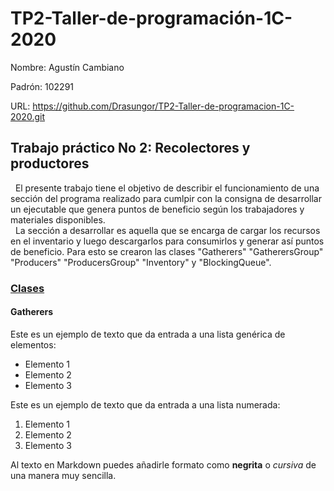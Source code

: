 # TP2-Taller-de-programación-1C-2020

Nombre: Agustín Cambiano

Padrón: 102291

URL: https://github.com/Drasungor/TP2-Taller-de-programacion-1C-2020.git


## Trabajo práctico No 2: Recolectores y productores

&nbsp;&nbsp;El presente trabajo tiene el objetivo de describir el funcionamiento de una sección
del programa realizado para cumlpir con la consigna de desarrollar un ejecutable que
genera puntos de beneficio según los trabajadores y materiales disponibles.  
&nbsp;&nbsp;La sección a desarrollar es aquella que se encarga de cargar los recursos en el
inventario y luego descargarlos para consumirlos y generar así puntos de beneficio.
Para esto se crearon las clases "Gatherers" "GatherersGroup" "Producers" "ProducersGroup"
"Inventory" y "BlockingQueue".

### <ins>Clases</ins>

#### Gatherers

Este es un ejemplo de texto que da entrada a una lista genérica de elementos:

- Elemento 1
- Elemento 2
- Elemento 3

Este es un ejemplo de texto que da entrada a una lista numerada:

1. Elemento 1
2. Elemento 2
3. Elemento 3

Al texto en Markdown puedes añadirle formato como **negrita** o *cursiva* de una manera muy sencilla.
